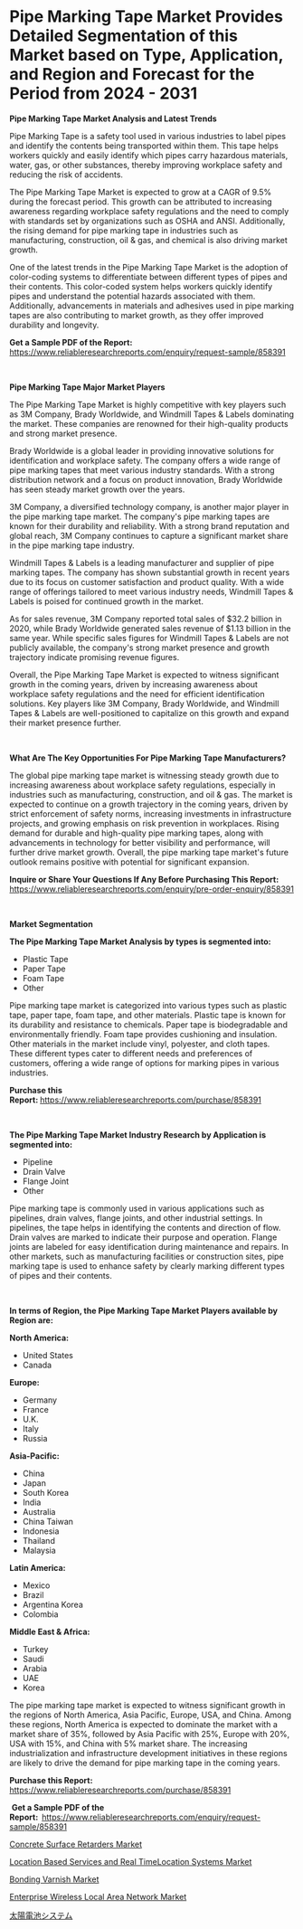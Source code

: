 <p><h1>Pipe Marking Tape Market Provides Detailed Segmentation of this Market based on Type, Application, and Region and Forecast for the Period from 2024 - 2031</h1></p><p><strong>Pipe Marking Tape Market Analysis and Latest Trends</strong></p>
<p><p>Pipe Marking Tape is a safety tool used in various industries to label pipes and identify the contents being transported within them. This tape helps workers quickly and easily identify which pipes carry hazardous materials, water, gas, or other substances, thereby improving workplace safety and reducing the risk of accidents.</p><p>The Pipe Marking Tape Market is expected to grow at a CAGR of 9.5% during the forecast period. This growth can be attributed to increasing awareness regarding workplace safety regulations and the need to comply with standards set by organizations such as OSHA and ANSI. Additionally, the rising demand for pipe marking tape in industries such as manufacturing, construction, oil & gas, and chemical is also driving market growth.</p><p>One of the latest trends in the Pipe Marking Tape Market is the adoption of color-coding systems to differentiate between different types of pipes and their contents. This color-coded system helps workers quickly identify pipes and understand the potential hazards associated with them. Additionally, advancements in materials and adhesives used in pipe marking tapes are also contributing to market growth, as they offer improved durability and longevity.</p></p>
<p><strong>Get a Sample PDF of the Report:&nbsp;</strong> <a href="https://www.reliableresearchreports.com/enquiry/request-sample/858391">https://www.reliableresearchreports.com/enquiry/request-sample/858391</a></p>
<p>&nbsp;</p>
<p><strong>Pipe Marking Tape Major Market Players</strong></p>
<p><p>The Pipe Marking Tape Market is highly competitive with key players such as 3M Company, Brady Worldwide, and Windmill Tapes & Labels dominating the market. These companies are renowned for their high-quality products and strong market presence.</p><p>Brady Worldwide is a global leader in providing innovative solutions for identification and workplace safety. The company offers a wide range of pipe marking tapes that meet various industry standards. With a strong distribution network and a focus on product innovation, Brady Worldwide has seen steady market growth over the years.</p><p>3M Company, a diversified technology company, is another major player in the pipe marking tape market. The company's pipe marking tapes are known for their durability and reliability. With a strong brand reputation and global reach, 3M Company continues to capture a significant market share in the pipe marking tape industry.</p><p>Windmill Tapes & Labels is a leading manufacturer and supplier of pipe marking tapes. The company has shown substantial growth in recent years due to its focus on customer satisfaction and product quality. With a wide range of offerings tailored to meet various industry needs, Windmill Tapes & Labels is poised for continued growth in the market.</p><p>As for sales revenue, 3M Company reported total sales of $32.2 billion in 2020, while Brady Worldwide generated sales revenue of $1.13 billion in the same year. While specific sales figures for Windmill Tapes & Labels are not publicly available, the company's strong market presence and growth trajectory indicate promising revenue figures.</p><p>Overall, the Pipe Marking Tape Market is expected to witness significant growth in the coming years, driven by increasing awareness about workplace safety regulations and the need for efficient identification solutions. Key players like 3M Company, Brady Worldwide, and Windmill Tapes & Labels are well-positioned to capitalize on this growth and expand their market presence further.</p></p>
<p>&nbsp;</p>
<p><strong>What Are The Key Opportunities For Pipe Marking Tape Manufacturers?</strong></p>
<p><p>The global pipe marking tape market is witnessing steady growth due to increasing awareness about workplace safety regulations, especially in industries such as manufacturing, construction, and oil & gas. The market is expected to continue on a growth trajectory in the coming years, driven by strict enforcement of safety norms, increasing investments in infrastructure projects, and growing emphasis on risk prevention in workplaces. Rising demand for durable and high-quality pipe marking tapes, along with advancements in technology for better visibility and performance, will further drive market growth. Overall, the pipe marking tape market's future outlook remains positive with potential for significant expansion.</p></p>
<p><strong>Inquire or Share Your Questions If Any Before Purchasing This Report:</strong> <a href="https://www.reliableresearchreports.com/enquiry/pre-order-enquiry/858391">https://www.reliableresearchreports.com/enquiry/pre-order-enquiry/858391</a></p>
<p>&nbsp;</p>
<p><strong>Market Segmentation</strong></p>
<p><strong>The Pipe Marking Tape Market Analysis by types is segmented into:</strong></p>
<p><ul><li>Plastic Tape</li><li>Paper Tape</li><li>Foam Tape</li><li>Other</li></ul></p>
<p><p>Pipe marking tape market is categorized into various types such as plastic tape, paper tape, foam tape, and other materials. Plastic tape is known for its durability and resistance to chemicals. Paper tape is biodegradable and environmentally friendly. Foam tape provides cushioning and insulation. Other materials in the market include vinyl, polyester, and cloth tapes. These different types cater to different needs and preferences of customers, offering a wide range of options for marking pipes in various industries.</p></p>
<p><strong>Purchase this Report:&nbsp;</strong><a href="https://www.reliableresearchreports.com/purchase/858391">https://www.reliableresearchreports.com/purchase/858391</a></p>
<p>&nbsp;</p>
<p><strong>The Pipe Marking Tape Market Industry Research by Application is segmented into:</strong></p>
<p><ul><li>Pipeline</li><li>Drain Valve</li><li>Flange Joint</li><li>Other</li></ul></p>
<p><p>Pipe marking tape is commonly used in various applications such as pipelines, drain valves, flange joints, and other industrial settings. In pipelines, the tape helps in identifying the contents and direction of flow. Drain valves are marked to indicate their purpose and operation. Flange joints are labeled for easy identification during maintenance and repairs. In other markets, such as manufacturing facilities or construction sites, pipe marking tape is used to enhance safety by clearly marking different types of pipes and their contents.</p></p>
<p>&nbsp;</p>
<p><strong>In terms of Region, the Pipe Marking Tape Market Players available by Region are:</strong></p>
<p>
    <p> <strong> North America: </strong>
        <ul>
            <li>United States</li>
            <li>Canada</li>
        </ul>
        </p> 
    <p> <strong> Europe: </strong>
        <ul>
            <li>Germany</li>
            <li>France</li>
            <li>U.K.</li>
            <li>Italy</li>
            <li>Russia</li>
        </ul>
        </p> 
    <p> <strong> Asia-Pacific: </strong>
        <ul>
            <li>China</li>
            <li>Japan</li>
            <li>South Korea</li>
            <li>India</li>
            <li>Australia</li>
            <li>China Taiwan</li>
            <li>Indonesia</li>
            <li>Thailand</li>
            <li>Malaysia</li>
        </ul>
        </p> 
    <p> <strong> Latin America: </strong>
        <ul>
            <li>Mexico</li>
            <li>Brazil</li>
            <li>Argentina Korea</li>
            <li>Colombia</li>
        </ul>
        </p> 
    <p> <strong> Middle East & Africa: </strong>
        <ul>
            <li>Turkey</li>
            <li>Saudi</li>
            <li>Arabia</li>
            <li>UAE</li>
            <li>Korea</li>
        </ul>
    </p>
    </p>
<p><p>The pipe marking tape market is expected to witness significant growth in the regions of North America, Asia Pacific, Europe, USA, and China. Among these regions, North America is expected to dominate the market with a market share of 35%, followed by Asia Pacific with 25%, Europe with 20%, USA with 15%, and China with 5% market share. The increasing industrialization and infrastructure development initiatives in these regions are likely to drive the demand for pipe marking tape in the coming years.</p></p>
<p><strong>Purchase this Report: </strong><a href="https://www.reliableresearchreports.com/purchase/858391">https://www.reliableresearchreports.com/purchase/858391</a></p>
<p>&nbsp;<strong>Get a Sample PDF of the Report:&nbsp;&nbsp;</strong><a href="https://www.reliableresearchreports.com/enquiry/request-sample/858391">https://www.reliableresearchreports.com/enquiry/request-sample/858391</a></p>
<p><strong></strong></p>
<p><p><a href="https://github.com/biheemgalvinlouises6hokrh3h/Market-Research-Report-List-1/blob/main/concrete-surface-retarders-market.md">Concrete Surface Retarders Market</a></p><p><a href="https://issuu.com/reportprime-2/docs/location-based-services-and-real-timelocation-syst">Location Based Services and Real TimeLocation Systems Market</a></p><p><a href="https://github.com/guneycigdem35/Market-Research-Report-List-2/blob/main/bonding-varnish-market.md">Bonding Varnish Market</a></p><p><a href="https://issuu.com/reportprime-2/docs/enterprise-wireless-local-area-network-market-size">Enterprise Wireless Local Area Network Market</a></p><p><a href="https://github.com/ihabdkwlxs948/Market-Research-Report-List-1/blob/main/9209073190644.md">太陽電池システム</a></p></p>